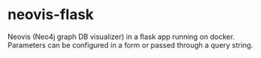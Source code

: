 # neovis-flask
Neovis (Neo4j graph DB visualizer) in a flask app running on docker. Parameters can be configured in a form or passed through a query string.
